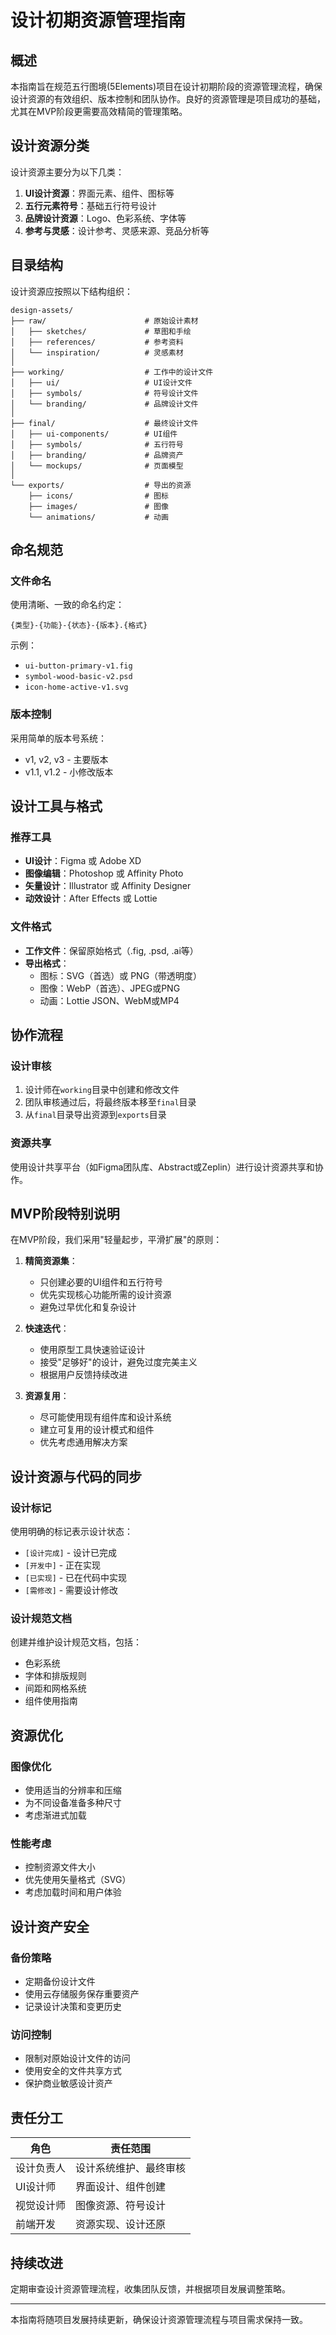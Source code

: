 # 设计初期资源管理指南

## 概述

本指南旨在规范五行图境(5Elements)项目在设计初期阶段的资源管理流程，确保设计资源的有效组织、版本控制和团队协作。良好的资源管理是项目成功的基础，尤其在MVP阶段更需要高效精简的管理策略。

## 设计资源分类

设计资源主要分为以下几类：

1. **UI设计资源**：界面元素、组件、图标等
2. **五行元素符号**：基础五行符号设计
3. **品牌设计资源**：Logo、色彩系统、字体等
4. **参考与灵感**：设计参考、灵感来源、竞品分析等

## 目录结构

设计资源应按照以下结构组织：

```
design-assets/
├── raw/                      # 原始设计素材
│   ├── sketches/             # 草图和手绘
│   ├── references/           # 参考资料
│   └── inspiration/          # 灵感素材
│
├── working/                  # 工作中的设计文件
│   ├── ui/                   # UI设计文件
│   ├── symbols/              # 符号设计文件
│   └── branding/             # 品牌设计文件
│
├── final/                    # 最终设计文件
│   ├── ui-components/        # UI组件
│   ├── symbols/              # 五行符号
│   ├── branding/             # 品牌资产
│   └── mockups/              # 页面模型
│
└── exports/                  # 导出的资源
    ├── icons/                # 图标
    ├── images/               # 图像
    └── animations/           # 动画
```

## 命名规范

### 文件命名

使用清晰、一致的命名约定：

```
{类型}-{功能}-{状态}-{版本}.{格式}
```

示例：
- `ui-button-primary-v1.fig`
- `symbol-wood-basic-v2.psd`
- `icon-home-active-v1.svg`

### 版本控制

采用简单的版本号系统：
- v1, v2, v3 - 主要版本
- v1.1, v1.2 - 小修改版本

## 设计工具与格式

### 推荐工具

- **UI设计**：Figma 或 Adobe XD
- **图像编辑**：Photoshop 或 Affinity Photo
- **矢量设计**：Illustrator 或 Affinity Designer
- **动效设计**：After Effects 或 Lottie

### 文件格式

- **工作文件**：保留原始格式（.fig, .psd, .ai等）
- **导出格式**：
  - 图标：SVG（首选）或 PNG（带透明度）
  - 图像：WebP（首选）、JPEG或PNG
  - 动画：Lottie JSON、WebM或MP4

## 协作流程

### 设计审核

1. 设计师在`working`目录中创建和修改文件
2. 团队审核通过后，将最终版本移至`final`目录
3. 从`final`目录导出资源到`exports`目录

### 资源共享

使用设计共享平台（如Figma团队库、Abstract或Zeplin）进行设计资源共享和协作。

## MVP阶段特别说明

在MVP阶段，我们采用"轻量起步，平滑扩展"的原则：

1. **精简资源集**：
   - 只创建必要的UI组件和五行符号
   - 优先实现核心功能所需的设计资源
   - 避免过早优化和复杂设计

2. **快速迭代**：
   - 使用原型工具快速验证设计
   - 接受"足够好"的设计，避免过度完美主义
   - 根据用户反馈持续改进

3. **资源复用**：
   - 尽可能使用现有组件库和设计系统
   - 建立可复用的设计模式和组件
   - 优先考虑通用解决方案

## 设计资源与代码的同步

### 设计标记

使用明确的标记表示设计状态：
- `[设计完成]` - 设计已完成
- `[开发中]` - 正在实现
- `[已实现]` - 已在代码中实现
- `[需修改]` - 需要设计修改

### 设计规范文档

创建并维护设计规范文档，包括：
- 色彩系统
- 字体和排版规则
- 间距和网格系统
- 组件使用指南

## 资源优化

### 图像优化

- 使用适当的分辨率和压缩
- 为不同设备准备多种尺寸
- 考虑渐进式加载

### 性能考虑

- 控制资源文件大小
- 优先使用矢量格式（SVG）
- 考虑加载时间和用户体验

## 设计资产安全

### 备份策略

- 定期备份设计文件
- 使用云存储服务保存重要资产
- 记录设计决策和变更历史

### 访问控制

- 限制对原始设计文件的访问
- 使用安全的文件共享方式
- 保护商业敏感设计资产

## 责任分工

| 角色 | 责任范围 |
|------|---------|
| 设计负责人 | 设计系统维护、最终审核 |
| UI设计师 | 界面设计、组件创建 |
| 视觉设计师 | 图像资源、符号设计 |
| 前端开发 | 资源实现、设计还原 |

## 持续改进

定期审查设计资源管理流程，收集团队反馈，并根据项目发展调整策略。

---

本指南将随项目发展持续更新，确保设计资源管理流程与项目需求保持一致。 